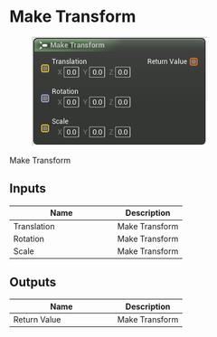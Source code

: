 # Make Transform

<div align="left" data-full-width="false">

<figure><img src="make_transform.png" alt=""><figcaption></figcaption></figure>

</div>

Make Transform

## Inputs

<table>
<thead><tr><th width="170">Name</th><th>Description</th></tr></thead>
<tbody>
<tr><td>Translation</td><td>Make Transform</td></tr>
<tr><td>Rotation</td><td>Make Transform</td></tr>
<tr><td>Scale</td><td>Make Transform</td></tr>
</tbody>
</table>

## Outputs

<table>
<thead><tr><th width="170">Name</th><th>Description</th></tr></thead>
<tbody>
<tr><td>Return Value</td><td>Make Transform</td></tr>
</tbody>
</table>